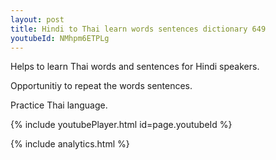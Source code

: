 ```yaml
---
layout: post
title: Hindi to Thai learn words sentences dictionary 649 
youtubeId: NMhpm6ETPLg
---
```

 
 
Helps to learn Thai words and sentences for Hindi speakers.

Opportunitiy to repeat the words sentences. 

Practice Thai language. 
 
{% include youtubePlayer.html id=page.youtubeId %}
 
 
{% include analytics.html %}